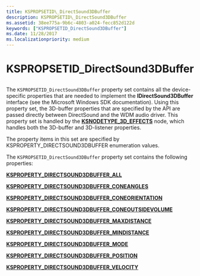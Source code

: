 ```yaml
---
title: KSPROPSETID\_DirectSound3DBuffer
description: KSPROPSETID\_DirectSound3DBuffer
ms.assetid: 38ee775a-9b6c-4803-a024-fecc852d122d
keywords: ["KSPROPSETID_DirectSound3DBuffer"]
ms.date: 11/28/2017
ms.localizationpriority: medium
---
```


# KSPROPSETID\_DirectSound3DBuffer


## <span id="ddk_kspropsetid_directsound3dbuffer_ks"></span><span id="DDK_KSPROPSETID_DIRECTSOUND3DBUFFER_KS"></span>


The `KSPROPSETID_DirectSound3DBuffer` property set contains all the device-specific properties that are needed to implement the **IDirectSound3DBuffer** interface (see the Microsoft Windows SDK documentation). Using this property set, the 3D-buffer properties that are specified by the API are passed directly between DirectSound and the WDM audio driver. This property set is handled by the [**KSNODETYPE\_3D\_EFFECTS**](ksnodetype-3d-effects.md) node, which handles both the 3D-buffer and 3D-listener properties.

The property items in this set are specified by KSPROPERTY\_DIRECTSOUND3DBUFFER enumeration values.

The `KSPROPSETID_DirectSound3DBuffer` property set contains the following properties:

[**KSPROPERTY\_DIRECTSOUND3DBUFFER\_ALL**](ksproperty-directsound3dbuffer-all.md)

[**KSPROPERTY\_DIRECTSOUND3DBUFFER\_CONEANGLES**](ksproperty-directsound3dbuffer-coneangles.md)

[**KSPROPERTY\_DIRECTSOUND3DBUFFER\_CONEORIENTATION**](ksproperty-directsound3dbuffer-coneorientation.md)

[**KSPROPERTY\_DIRECTSOUND3DBUFFER\_CONEOUTSIDEVOLUME**](ksproperty-directsound3dbuffer-coneoutsidevolume.md)

[**KSPROPERTY\_DIRECTSOUND3DBUFFER\_MAXDISTANCE**](ksproperty-directsound3dbuffer-maxdistance.md)

[**KSPROPERTY\_DIRECTSOUND3DBUFFER\_MINDISTANCE**](ksproperty-directsound3dbuffer-mindistance.md)

[**KSPROPERTY\_DIRECTSOUND3DBUFFER\_MODE**](ksproperty-directsound3dbuffer-mode.md)

[**KSPROPERTY\_DIRECTSOUND3DBUFFER\_POSITION**](ksproperty-directsound3dbuffer-position.md)

[**KSPROPERTY\_DIRECTSOUND3DBUFFER\_VELOCITY**](ksproperty-directsound3dbuffer-velocity.md)

 

 





